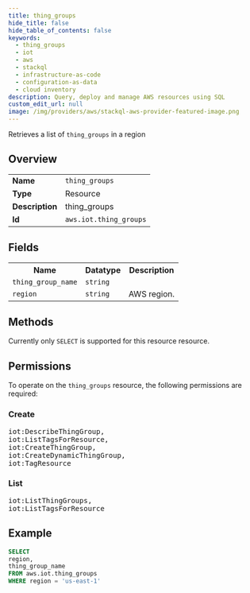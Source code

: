 ```yaml
---
title: thing_groups
hide_title: false
hide_table_of_contents: false
keywords:
  - thing_groups
  - iot
  - aws
  - stackql
  - infrastructure-as-code
  - configuration-as-data
  - cloud inventory
description: Query, deploy and manage AWS resources using SQL
custom_edit_url: null
image: /img/providers/aws/stackql-aws-provider-featured-image.png
---
```

Retrieves a list of <code>thing_groups</code> in a region

## Overview
<table><tbody>
<tr><td><b>Name</b></td><td><code>thing_groups</code></td></tr>
<tr><td><b>Type</b></td><td>Resource</td></tr>
<tr><td><b>Description</b></td><td>thing_groups</td></tr>
<tr><td><b>Id</b></td><td><code>aws.iot.thing_groups</code></td></tr>
</tbody></table>

## Fields
<table><tbody>
<tr><th>Name</th><th>Datatype</th><th>Description</th></tr>
<tr><td><code>thing_group_name</code></td><td><code>string</code></td><td></td></tr>
<tr><td><code>region</code></td><td><code>string</code></td><td>AWS region.</td></tr>

</tbody></table>

## Methods
Currently only <code>SELECT</code> is supported for this resource resource.

## Permissions

To operate on the <code>thing_groups</code> resource, the following permissions are required:

### Create
<pre>
iot:DescribeThingGroup,
iot:ListTagsForResource,
iot:CreateThingGroup,
iot:CreateDynamicThingGroup,
iot:TagResource</pre>

### List
<pre>
iot:ListThingGroups,
iot:ListTagsForResource</pre>


## Example
```sql
SELECT
region,
thing_group_name
FROM aws.iot.thing_groups
WHERE region = 'us-east-1'
```
